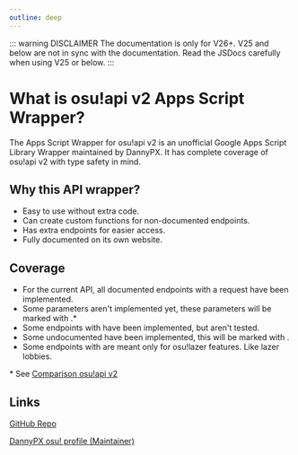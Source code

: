 ```yaml
---
outline: deep
---
```


::: warning DISCLAIMER
The documentation is only for V26+. V25 and below are not in sync with the documentation. Read the JSDocs carefully when using V25 or below.
:::

# What is osu!api v2 Apps Script Wrapper?

The Apps Script Wrapper for osu!api v2 is an unofficial Google Apps Script Library Wrapper maintained by DannyPX. It has complete coverage of osu!api v2 with type safety in mind.

## Why this API wrapper?

- Easy to use without extra code.
- Can create custom functions for non-documented endpoints.
- Has extra endpoints for easier access.
- Fully documented on its own website.

## Coverage

- For the current API, all documented endpoints with a <Badge type="info" text="GET"/> request have been implemented. 
- Some parameters aren't implemented yet, these parameters will be marked with <Badge type="danger" text="not implemented" />.*
- Some endpoints with <Badge type="tip" text="POST"/> have been implemented, but aren't tested.
- Some undocumented have been implemented, this will be marked with <Badge type="warning" text="undocumented" />.
- Some endpoints with <Badge type="warning" text="LAZER" /> are meant only for osu!lazer features. Like lazer lobbies.

\* See [Comparison osu!api v2](./comparison)

## Links

[GitHub Repo](https://github.com/DannyPX/osu-api-Appscript-Wrapper)

[DannyPX osu! profile (Maintainer)](https://osu.ppy.sh/users/11253722)